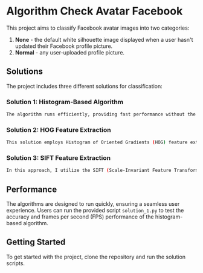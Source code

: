 # Algorithm Check Avatar Facebook

This project aims to classify Facebook avatar images into two categories: 
1. **None** - the default white silhouette image displayed when a user hasn't updated their Facebook profile picture.
2. **Normal** - any user-uploaded profile picture.

## Solutions

The project includes three different solutions for classification:

### Solution 1: Histogram-Based Algorithm
``` bash
The algorithm runs efficiently, providing fast performance without the need for heavy AI models, while maintaining a solid accuracy rate.
```

### Solution 2: HOG Feature Extraction
``` bash
This solution employs Histogram of Oriented Gradients (HOG) feature extraction for image classification.
```

### Solution 3: SIFT Feature Extraction
``` bash
In this approach, I utilize the SIFT (Scale-Invariant Feature Transform) algorithm.
```

## Performance
The algorithms are designed to run quickly, ensuring a seamless user experience. Users can run the provided script `solution_1.py` to test the accuracy and frames per second (FPS) performance of the histogram-based algorithm.

## Getting Started
To get started with the project, clone the repository and run the solution scripts.
